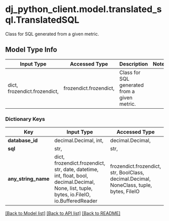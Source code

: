 # dj_python_client.model.translated_sql.TranslatedSQL

Class for SQL generated from a given metric.

## Model Type Info
Input Type | Accessed Type | Description | Notes
------------ | ------------- | ------------- | -------------
dict, frozendict.frozendict,  | frozendict.frozendict,  | Class for SQL generated from a given metric. | 

### Dictionary Keys
Key | Input Type | Accessed Type | Description | Notes
------------ | ------------- | ------------- | ------------- | -------------
**database_id** | decimal.Decimal, int,  | decimal.Decimal,  |  | 
**sql** | str,  | str,  |  | 
**any_string_name** | dict, frozendict.frozendict, str, date, datetime, int, float, bool, decimal.Decimal, None, list, tuple, bytes, io.FileIO, io.BufferedReader | frozendict.frozendict, str, BoolClass, decimal.Decimal, NoneClass, tuple, bytes, FileIO | any string name can be used but the value must be the correct type | [optional]

[[Back to Model list]](../../README.md#documentation-for-models) [[Back to API list]](../../README.md#documentation-for-api-endpoints) [[Back to README]](../../README.md)

